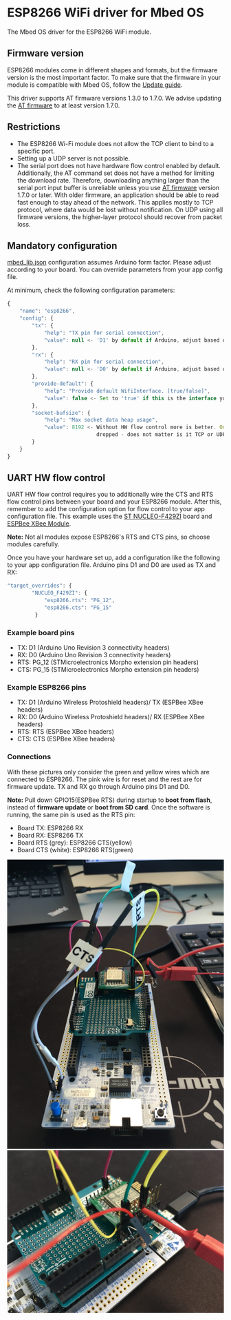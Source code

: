 # ESP8266 WiFi driver for Mbed OS

The Mbed OS driver for the ESP8266 WiFi module.

## Firmware version

ESP8266 modules come in different shapes and formats, but the firmware version is the most important factor. To
make sure that the firmware in your module is compatible with Mbed OS, follow the
[Update guide](https://developer.mbed.org/teams/ESP8266/wiki/Firmware-Update).

This driver supports AT firmware versions 1.3.0 to 1.7.0. We advise updating the
[AT firmware](https://www.espressif.com/en/support/download/at?keys=) to at least version 1.7.0.

## Restrictions

* The ESP8266 Wi-Fi module does not allow the TCP client to bind to a specific port.
* Setting up a UDP server is not possible.
* The serial port does not have hardware flow control enabled by default. Additionally, the AT command set does not have a method for limiting the download rate. Therefore, downloading anything larger than the serial port input buffer is unreliable 
unless you use [AT firmware](https://www.espressif.com/en/support/download/at?keys=) version 1.7.0 or later. With older
firmware, an application should be able to read fast enough to stay ahead of the network. This applies mostly to TCP
protocol, where data would be lost without notification. On UDP using all firmware versions, the higher-layer protocol should recover from packet loss.

## Mandatory configuration

[mbed_lib.json](mbed_lib.json) configuration assumes Arduino form factor. Please adjust according to your board. You can override parameters from your app config file.

At minimum, check the following configuration parameters:

```javascript
{
    "name": "esp8266",
    "config": {
        "tx": {
            "help": "TX pin for serial connection",
            "value": null <- 'D1' by default if Arduino, adjust based on your board
        },
        "rx": {
            "help": "RX pin for serial connection",
            "value": null <- 'D0' by default if Arduino, adjust based on your board
        },
        "provide-default": {
            "help": "Provide default WifiInterface. [true/false]",
            "value": false <- Set to 'true' if this is the interface you are using
        },
        "socket-bufsize": {
            "help": "Max socket data heap usage",
            "value": 8192 <- Without HW flow control more is better. Once the limit is reached packets are
                             dropped - does not matter is it TCP or UDP.
        }
    }
}
```

## UART HW flow control

UART HW flow control requires you to additionally wire the CTS and RTS flow control pins between your board and your
ESP8266 module. After this, remember to add the configuration option for flow control to your app configuration file. This example uses the [ST NUCLEO-F429ZI](https://os.mbed.com/platforms/ST-Nucleo-F429ZI/) board and
[ESPBee XBee Module](https://www.cascologix.com/product/espbee/).

**Note:** Not all modules expose ESP8266's RTS and CTS pins, so choose modules carefully.

Once you have your hardware set up, add a configuration like the following to your app configuration file. Arduino pins D1 and D0 are used as TX and RX:

``` javascript
"target_overrides": {
        "NUCLEO_F429ZI": {
            "esp8266.rts": "PG_12",
            "esp8266.cts": "PG_15"
         }
```

### Example board pins

* TX: D1 (Arduino Uno Revision 3 connectivity  headers)
* RX: D0 (Arduino Uno Revision 3 connectivity headers)
* RTS: PG_12 (STMicroelectronics Morpho extension pin headers)
* CTS: PG_15 (STMicroelectronics Morpho extension pin headers)

### Example ESP8266 pins

* TX: D1 (Arduino Wireless Protoshield headers)/ TX (ESPBee XBee headers)
* RX: D0 (Arduino Wireless Protoshield headers)/ RX (ESPBee XBee headers)
* RTS: RTS (ESPBee XBee headers)
* CTS: CTS (ESPBee XBee headers)

### Connections

With these pictures only consider the green and yellow wires which are connected to ESP8266. The pink wire is for reset and
the rest are for firmware update. TX and RX go through Arduino pins D1 and D0.

**Note:** Pull down GPIO15(ESPBee RTS) during startup to **boot from flash**, instead of **firmware update** or
**boot from SD card**. Once the software is running, the same pin is used as the RTS pin:

* Board TX: ESP8266 RX
* Board RX: ESP8266 TX
* Board RTS (grey): ESP8266 CTS(yellow)
* Board CTS (white): ESP8266 RTS(green)

![RTS,CTS](nucleo_esp8266_hw_fc1.jpg)
![RTS,CTS](nucleo_esp8266_hw_fc2.jpg)
